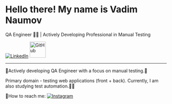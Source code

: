 # Hello there! My name is Vadim Naumov
QA Engineer 👨‍💻 | Actively Developing Professional in Manual Testing

[![LinkedIn](https://img.shields.io/badge/LinkedIn-Naumov94-blue)](https://www.linkedin.com/in/Naumov94)
<a href="https://github.com/naumov94" target="_blank"><img src="https://simpleicons.org/icons/github.svg" alt="GitHub" width="50" height="50"></a>




---

🫸Actively developing QA Engineer with a focus on manual testing.🫷

Primary domain - testing web applications (front + back). Currently, I am also studying test automation.🦾🤖


📧How to reach me: [![Instagram](https://img.shields.io/badge/Instagram-Naumov94_-purple)](https://www.instagram.com/Naumov94_/)